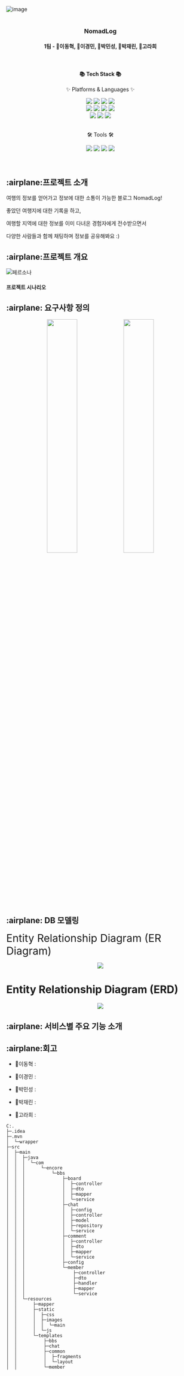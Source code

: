 
![image](https://github.com/beyond-sw-camp/be01-2nd-1Team-NomadLog/assets/142721325/16651570-f48c-4724-896d-87402a130c19)
<br>
<br>

<div align=center>
<h3>NomadLog</h3>
<h4>1팀 - 🦖이동혁, 🐙이경민, 🐋박민성, 🐰박재린, 🐥고라희</h4>
</div>

<br>

<div align=center>
	<h4>📚 Tech Stack 📚</h4>
	<p>✨ Platforms & Languages ✨</p>
</div>
<div align="center">
	<img src="https://img.shields.io/badge/vuejs-%2335495e.svg?style=flat&logo=vuedotjs&logoColor=%234FC08D" />
	<img src="https://img.shields.io/badge/HTML5-E34F26?style=flat&logo=HTML5&logoColor=white" />
	<img src="https://img.shields.io/badge/CSS3-1572B6?style=flat&logo=CSS3&logoColor=white" />
	<img src="https://img.shields.io/badge/JavaScript-F7DF1E?style=flat&logo=JavaScript&logoColor=white" />
	<br>
	<img src="https://img.shields.io/badge/SpringBoot-6DB33F?style=flat&logo=SpringBoot&logoColor=white" />
        <img src="https://img.shields.io/badge/Java-007396?style=flat&logo=Conda-Forge&logoColor=white" />
	<img src="https://img.shields.io/badge/jQuery-0769AD?style=flat&logo=jQuery&logoColor=white" />
	<img src="https://img.shields.io/badge/Bootstrap-7952B3?style=flat&logo=Bootstrap&logoColor=white" />
	<br>
	<img src="https://img.shields.io/badge/Thymeleaf-%23005C0F.svg?style=flat&logo=Thymeleaf&logoColor=white" />
	<img src="https://img.shields.io/badge/MariaDB-003545?style=flat&logo=MariaDB&logoColor=white" />
	<img src="https://img.shields.io/badge/Mybatis-000000?style=flat&logo=Fluentd&logoColor=white" />
</div>
<br>
<div align=center>
	<p>🛠 Tools 🛠</p>
</div>
<div align=center>
	<img src="https://img.shields.io/badge/Eclipse%20IDE-2C2255?style=flat&logo=EclipseIDE&logoColor=white" />
	<img src="https://img.shields.io/badge/IntelliJIDEA-000000.svg?style=flat&logo=intellij-idea&logoColor=white" />
	<img src="https://img.shields.io/badge/GitHub-181717?style=flat&logo=GitHub&logoColor=white" />
	<img src="https://img.shields.io/badge/apache-%23D42029.svg?style=flat&logo=apache&logoColor=white" />
</div>
<br>
<br>


<h2>:airplane:프로젝트 소개</h2>

여행의 정보를 얻어가고 정보에 대한 소통이 가능한 블로그 NomadLog!  

좋았던 여행지에 대한 기록을 하고,  

여행할 지역에 대한 정보를 이미 다녀온 경험자에게 전수받으면서  

다양한 사람들과 함께 채팅하며 정보를 공유해봐요 :)

<h2>:airplane:프로젝트 개요</h2>

![페르소나](https://github.com/beyond-sw-camp/be03-1st-6team-muse/assets/148880521/8ae897eb-1fc9-471b-8f72-ce01d4034bc1)

<h4>프로젝트 시나리오</h4>

<h2>:airplane: 요구사항 정의</h2>

<p align="center", width=100%>	
<img src="https://github.com/beyond-sw-camp/be01-2nd-1Team-NomadLog/assets/148880521/9ef35b56-72d1-4d82-b5b8-c10d0e408a2c" width="40%">
<img src="https://github.com/beyond-sw-camp/be01-2nd-1Team-NomadLog/assets/148880521/335b1a1b-dba6-422d-b6f7-01c26a844d8c" width="40%">
</p>

<h2>:airplane: DB 모델링</h2>

<span style="font-size:200%"> Entity Relationship Diagram (ER Diagram)</span>
 

  

<p align="center" width="80%" height="80%">
  <img src="https://github.com/beyond-sw-camp/be01-2nd-1Team-NomadLog/assets/142721325/dfeb3db6-3c3c-43b9-bb60-6d3bb47c0ead">
</p>
<h1>Entity Relationship Diagram (ERD)</h1>
<p align="center">
  <img src="https://github.com/beyond-sw-camp/be01-2nd-1Team-NomadLog/assets/148880521/a8aea973-c9d0-4d88-9459-19bab24b7b55">
</p>


<h2>:airplane: 서비스별 주요 기능 소개</h2>

<h2>:airplane:회고 </h2>

 - 🦖이동혁 :  
 
 - 🐙이경민 :
   
 - 🐋박민성 :
   
 - 🐰박재린 :
   
 - 🐥고라희 :
   

```
C:.
├─.idea
├─.mvn
│  └─wrapper
├─src
│  ├─main
│  │  ├─java
│  │  │  └─com
│  │  │      └─encore
│  │  │          └─bbs
│  │  │              ├─board
│  │  │              │  ├─controller
│  │  │              │  ├─dto
│  │  │              │  ├─mapper
│  │  │              │  └─service
│  │  │              ├─chat
│  │  │              │  ├─config
│  │  │              │  ├─controller
│  │  │              │  ├─model
│  │  │              │  ├─repository
│  │  │              │  └─service
│  │  │              ├─comment
│  │  │              │  ├─controller
│  │  │              │  ├─dto
│  │  │              │  ├─mapper
│  │  │              │  └─service
│  │  │              ├─config
│  │  │              └─member
│  │  │                  ├─controller
│  │  │                  ├─dto
│  │  │                  ├─handler
│  │  │                  ├─mapper
│  │  │                  └─service
│  │  └─resources
│  │      ├─mapper
│  │      ├─static
│  │      │  ├─css
│  │      │  ├─images
│  │      │  │  └─main
│  │      │  └─js
│  │      └─templates
│  │          ├─bbs
│  │          ├─chat
│  │          ├─common
│  │          │  ├─fragments
│  │          │  └─layout
│  │          └─member
```

